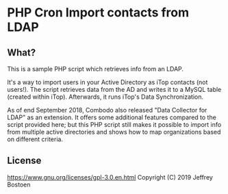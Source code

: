 # PHP Cron Import contacts from LDAP

## What?
This is a sample PHP script which retrieves info from an LDAP. 

It's a way to import users in your Active Directory as iTop contacts (not users!). 
The script retrieves data from the AD and writes it to a MySQL table (created within iTop).
Afterwards, it runs iTop's Data Synchronization.

As of end September 2018, Combodo also released "Data Collector for LDAP" as an extension. It offers some additional features compared to the script provided here; but this PHP script still makes it possible to import info from multiple active directories and shows how to map organizations based on different criteria.

## License
https://www.gnu.org/licenses/gpl-3.0.en.html
Copyright (C) 2019 Jeffrey Bostoen
